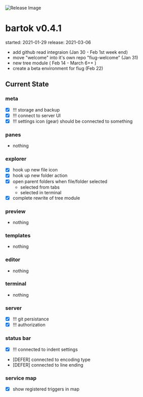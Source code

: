 ![Release Image](https://bit.ly/fiugLotusPic)

# bartok v0.4.1
started: 2021-01-29
release: 2021-03-06

- add github read integraion (Jan 30 - Feb 1st week end)
- move "welcome" into it's own repo "fiug-welcome" (Jan 31)
- new tree module ( Feb 14 - March 6++ )
- create a beta environment for fiug (Feb 22)

## Current State

### meta
  - [X] !!! storage and backup
  - [X] !!! connect to server UI
  - [X] !!! settings icon (gear) should be connected to something

### panes
  - nothing

### explorer
  - [X] hook up new file icon
  - [X] hook up new folder action
  - [X] open parent folders when file/folder selected
    - selected from tabs
    - selected in terminal
  - [X] complete rewrite of tree module

### preview
  - nothing

### templates
  - nothing

### editor
  - nothing

### terminal
  - nothing

### server
  - [X] !!! git persistance
  - [X] !!! authorization

### status bar
  - [X] !!! connected to indent settings
  - [DEFER] connected to encoding type
  - [DEFER] connected to line ending

### service map
  - [X] show registered triggers in map
